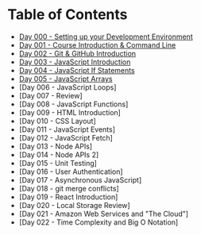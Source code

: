 # Table of Contents

- [Day 000 - Setting up your Development Environment](./notes/000-development-environment)
- [Day 001 - Course Introduction & Command Line](./notes/001-command-line)
- [Day 002 - Git & GitHub Introduction](./notes/002-git-introduction)
- [Day 003 - JavaScript Introduction](./notes/003-javascript-introduction)
- [Day 004 - JavaScript If Statements](./notes/004-javascript-if-statements)
- [Day 005 - JavaScript Arrays](./notes/005-javascript-arrays)
- [Day 006 - JavaScript Loops]<!--(./notes/006-javascript-loops)-->
- [Day 007 - Review]<!--(./notes/007-review)-->
- [Day 008 - JavaScript Functions]<!--(./notes/008-javascript-functions)-->
- [Day 009 - HTML Introduction]<!--(./notes/009-html-introduction)-->
- [Day 010 - CSS Layout]<!--(./notes/010-css-layout)-->
- [Day 011 - JavaScript Events]<!--(./notes/011-javascript-events)-->
- [Day 012 - JavaScript Fetch]<!--(./notes/012-javascript-fetch)-->
- [Day 013 - Node APIs]<!--(./notes/013-node-apis)-->
- [Day 014 - Node APIs 2]<!--(./notes/014-node-apis-2)-->
- [Day 015 - Unit Testing]<!--(./notes/015-unit-testing)-->
- [Day 016 - User Authentication]<!--(./notes/016-user-authentication)-->
- [Day 017 - Asynchronous JavaScript]<!--(./notes/017-asynchronous-javascript)-->
- [Day 018 - git merge conflicts]<!--(./notes/018-git-merge-conflicts)-->
- [Day 019 - React Introduction]<!--(./notes/019-react-introduction)-->
- [Day 020 - Local Storage Review]<!--(./notes/020-local-storage-review)-->
- [Day 021 - Amazon Web Services and "The Cloud"]<!--(./notes/021-aws-and-the-cloud)-->
- [Day 022 - Time Complexity and Big O Notation]<!--(./notes/022-time-complexity)-->